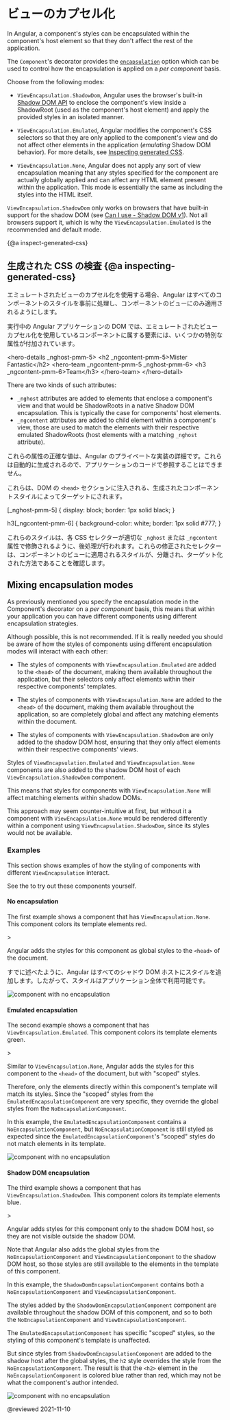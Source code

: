 # ビューのカプセル化

In Angular, a component's styles can be encapsulated within the component's host element so that they don't affect the rest of the application.

The `Component`'s decorator provides the [`encapsulation`](api/core/Component#encapsulation) option which can be used to control how the encapsulation is applied on a _per component_ basis.

Choose from the following modes:

- `ViewEncapsulation.ShadowDom`, Angular uses the browser's built-in [Shadow DOM API](https://developer.mozilla.org/en-US/docs/Web/Web_Components/Shadow_DOM) to enclose the component's view inside a ShadowRoot (used as the component's host element) and apply the provided styles in an isolated manner.

- `ViewEncapsulation.Emulated`, Angular modifies the component's CSS selectors so that they are only applied to the component's view and do not affect other elements in the application (_emulating_ Shadow DOM behavior). For more details, see [Inspecting generated CSS](guide/view-encapsulation#inspect-generated-css).

- `ViewEncapsulation.None`, Angular does not apply any sort of view encapsulation meaning that any styles specified
  for the component are actually globally applied and can affect any HTML element present within the application.
  This mode is essentially the same as including the styles into the HTML itself.

<div class="alert is-important">

`ViewEncapsulation.ShadowDom` only works on browsers that have built-in support
for the shadow DOM (see [Can I use - Shadow DOM v1](https://caniuse.com/shadowdomv1)).
Not all browsers support it, which is why the `ViewEncapsulation.Emulated` is the recommended and default mode.

</div>

{@a inspect-generated-css}

## 生成された CSS の検査 {@a inspecting-generated-css}

エミュレートされたビューのカプセル化を使用する場合、Angular はすべてのコンポーネントのスタイルを事前に処理し、コンポーネントのビューにのみ適用されるようにします。

実行中の Angular アプリケーションの DOM では、エミュレートされたビューカプセル化を使用しているコンポーネントに属する要素には、いくつかの特別な属性が付加されています。

<code-example format="html" language="html">
  &lt;hero-details _nghost-pmm-5>
    &lt;h2 _ngcontent-pmm-5>Mister Fantastic&lt;/h2>
    &lt;hero-team _ngcontent-pmm-5 _nghost-pmm-6>
      &lt;h3 _ngcontent-pmm-6>Team&lt;/h3>
    &lt;/hero-team>
  &lt;/hero-detail>
</code-example>

There are two kinds of such attributes:

- `_nghost` attributes are added to elements that enclose a component's view and that would be ShadowRoots in a native Shadow DOM encapsulation. This is typically the case for components' host elements.
- `_ngcontent` attributes are added to child element within a component's view, those are used to match the elements with their respective emulated ShadowRoots (host elements with a matching `_nghost` attribute).

これらの属性の正確な値は、Angular のプライベートな実装の詳細です。これらは自動的に生成されるので、アプリケーションのコードで参照することはできません。

これらは、DOM の `<head>` セクションに注入される、生成されたコンポーネントスタイルによってターゲットにされます。

<code-example format="css" language="css">
  [_nghost-pmm-5] {
    display: block;
    border: 1px solid black;
  }

h3[_ngcontent-pmm-6] {
background-color: white;
border: 1px solid #777;
}
</code-example>

これらのスタイルは、各 CSS セレクターが適切な `_nghost` または `_ngcontent` 属性で修飾されるように、後処理が行われます。これらの修正されたセレクターは、コンポーネントのビューに適用されるスタイルが、分離され、ターゲット化された方法であることを確認します。

## Mixing encapsulation modes

As previously mentioned you specify the encapsulation mode in the Component's decorator on a _per component_ basis, this means that within your application you can have different components using different encapsulation strategies.

Although possible, this is not recommended. If it is really needed you should be aware of how the styles of components using different encapsulation modes will interact with each other:

- The styles of components with `ViewEncapsulation.Emulated` are added to the `<head>` of the document, making them available throughout the application, but their selectors only affect elements within their respective components' templates.

- The styles of components with `ViewEncapsulation.None` are added to the `<head>` of the document, making them available throughout the application, so are completely global and affect any matching elements within the document.

- The styles of components with `ViewEncapsulation.ShadowDom` are only added to the shadow DOM host, ensuring that they only affect elements within their respective components' views.

<div class="alert is-helpful">

Styles of `ViewEncapsulation.Emulated` and `ViewEncapsulation.None` components are also added to the shadow DOM host of each `ViewEncapsulation.ShadowDom` component.

This means that styles for components with `ViewEncapsulation.None` will affect matching elements within shadow DOMs.

This approach may seem counter-intuitive at first, but without it a component with `ViewEncapsulation.None` would be rendered differently within a component using `ViewEncapsulation.ShadowDom`, since its styles would not be available.

</div>

### Examples

This section shows examples of how the styling of components with different `ViewEncapsulation` interact.

See the <live-example noDownload></live-example> to try out these components yourself.

#### No encapsulation

The first example shows a component that has `ViewEncapsulation.None`. This component colors its template elements red.

<code-example path="view-encapsulation/src/app/no-encapsulation.component.ts" header="src/app/no-encapsulation.component.ts"></code-example>>

Angular adds the styles for this component as global styles to the `<head>` of the document.

すでに述べたように、Angular はすべてのシャドウ DOM ホストにスタイルを追加します。したがって、スタイルはアプリケーション全体で利用可能です。

<img src="generated/images/guide/view-encapsulation/no-encapsulation.png" alt="component with no encapsulation">

#### Emulated encapsulation

The second example shows a component that has `ViewEncapsulation.Emulated`. This component colors its template elements green.

<code-example path="view-encapsulation/src/app/emulated-encapsulation.component.ts" header="src/app/emulated-encapsulation.component.ts"></code-example>>

Similar to `ViewEncapsulation.None`, Angular adds the styles for this component to the `<head>` of the document, but with "scoped" styles.

Therefore, only the elements directly within this component's template will match its styles.
Since the "scoped" styles from the `EmulatedEncapsulationComponent` are very specific, they override the global styles from the `NoEncapsulationComponent`.

In this example, the `EmulatedEncapsulationComponent` contains a `NoEncapsulationComponent`, but `NoEncapsulationComponent` is still styled as expected since the `EmulatedEncapsulationComponent`'s "scoped" styles do not match elements in its template.

<img src="generated/images/guide/view-encapsulation/emulated-encapsulation.png" alt="component with no encapsulation">

#### Shadow DOM encapsulation

The third example shows a component that has `ViewEncapsulation.ShadowDom`. This component colors its template elements blue.

<code-example path="view-encapsulation/src/app/shadow-dom-encapsulation.component.ts" header="src/app/shadow-dom-encapsulation.component.ts"></code-example>>

Angular adds styles for this component only to the shadow DOM host, so they are not visible outside the shadow DOM.

Note that Angular also adds the global styles from the `NoEncapsulationComponent` and `ViewEncapsulationComponent` to the shadow DOM host, so those styles are still available to the elements in the template of this component.

In this example, the `ShadowDomEncapsulationComponent` contains both a `NoEncapsulationComponent` and `ViewEncapsulationComponent`.

The styles added by the `ShadowDomEncapsulationComponent` component are available throughout the shadow DOM of this component, and so to both the `NoEncapsulationComponent` and `ViewEncapsulationComponent`.

The `EmulatedEncapsulationComponent` has specific "scoped" styles, so the styling of this component's template is unaffected.

But since styles from `ShadowDomEncapsulationComponent` are added to the shadow host after the global styles, the `h2` style overrides the style from the `NoEncapsulationComponent`.
The result is that the `<h2>` element in the `NoEncapsulationComponent` is colored blue rather than red, which may not be what the component's author intended.

<img src="generated/images/guide/view-encapsulation/shadow-dom-encapsulation.png" alt="component with no encapsulation">

@reviewed 2021-11-10
